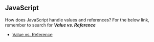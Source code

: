 ## JavaScript

How does JavaScript handle values and references? For the below link, remember to search for ***Value vs. Reference***

* [Value vs. Reference](https://medium.freecodecamp.org/the-definitive-javascript-handbook-for-a-developer-interview-44ffc6aeb54e)